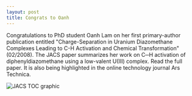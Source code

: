 ```yaml
---
layout: post
title: Congrats to Oanh
---
```


Congratulations to PhD student Oanh Lam on her first primary-author publication entitled "Charge-Separation in Uranium Diazomethane Complexes Leading to C-H Activation and Chemical Transformation" (02/2008). 
The JACS paper summarizes her work on C─H activation of diphenyldiazomethane using a  low-valent U(III) complex. Read the full paper. 
It is also  being highlighted in the online technology journal Ars Technica. 

![JACS TOC graphic](img/OanhJACSTOC.jpg)